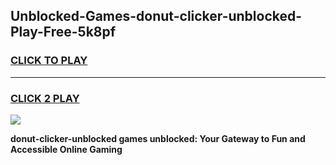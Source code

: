 
## Unblocked-Games-donut-clicker-unblocked-Play-Free-5k8pf
<h3>
<a href="https://premium76.site?title=donut-clicker-unblocked&ref=23A">CLICK TO PLAY</a></h3>
<hr>

<h3>
<a href="https://premium76.site?title=donut-clicker-unblocked&ref=23A">CLICK 2 PLAY</a>
  
</h3>

<a href="https://premium76.site?title=donut-clicker-unblocked&ref=23A"><img src="https://clearcache.store/games.png"></a>


**donut-clicker-unblocked games unblocked: Your Gateway to Fun and Accessible Online Gaming**
